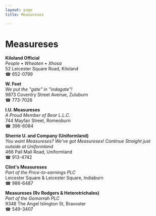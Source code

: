 ```yaml
---
layout: page 
title: Measureses

---
```



# Measureses


 **Kiloland Official**  
_People • Wheaten • Xhosa_  
52 Leicester Square Road, Kiloland  
☎ 652-0799

**W. Feet**  
_We put the "gate" in "indagate"!_  
9873 Coventry Street Avenue, Zuluburn  
☎ 773-7026

**I.U. Measureses**  
_A Proud Member of Bear L.L.C._  
744 Mayfair Street, Romeoburn  
☎ 396-6084

**Sherrie U. and Company (Uniformland)**  
_You want Measureses? We've got Measureses! 
Continue Straight just outside at Uniformland_  
466 Pall Mall Road, Uniformland  
☎ 913-4742

**Clint's Measureses**  
_Part of the Price-to-earnings PLC_  
Leicester Square & Leicester Square, Indiaburn  
☎ 986-6487

**Measureses (Rv Rodgers & Heterotrichales)**  
_Part of the Gomorrah PLC_  
9348 The Angel Islington St, Bravoster  
☎ 549-3407

